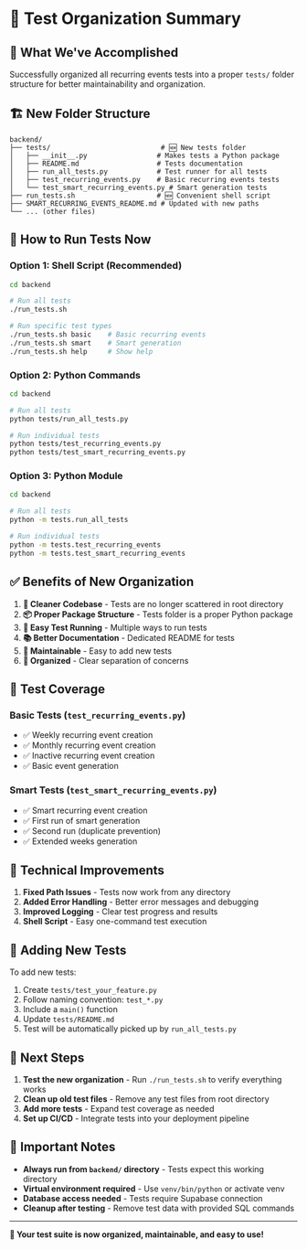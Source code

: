 # 🧪 Test Organization Summary

## 📁 What We've Accomplished

Successfully organized all recurring events tests into a proper `tests/` folder structure for better maintainability and organization.

## 🏗️ New Folder Structure

```
backend/
├── tests/                           # 🆕 New tests folder
│   ├── __init__.py                 # Makes tests a Python package
│   ├── README.md                   # Tests documentation
│   ├── run_all_tests.py            # Test runner for all tests
│   ├── test_recurring_events.py    # Basic recurring events tests
│   └── test_smart_recurring_events.py # Smart generation tests
├── run_tests.sh                    # 🆕 Convenient shell script
├── SMART_RECURRING_EVENTS_README.md # Updated with new paths
└── ... (other files)
```

## 🚀 How to Run Tests Now

### Option 1: Shell Script (Recommended)

```bash
cd backend

# Run all tests
./run_tests.sh

# Run specific test types
./run_tests.sh basic    # Basic recurring events
./run_tests.sh smart    # Smart generation
./run_tests.sh help     # Show help
```

### Option 2: Python Commands

```bash
cd backend

# Run all tests
python tests/run_all_tests.py

# Run individual tests
python tests/test_recurring_events.py
python tests/test_smart_recurring_events.py
```

### Option 3: Python Module

```bash
cd backend

# Run all tests
python -m tests.run_all_tests

# Run individual tests
python -m tests.test_recurring_events
python -m tests.test_smart_recurring_events
```

## ✅ Benefits of New Organization

1. **🧹 Cleaner Codebase** - Tests are no longer scattered in root directory
2. **📦 Proper Package Structure** - Tests folder is a proper Python package
3. **🚀 Easy Test Running** - Multiple ways to run tests
4. **📚 Better Documentation** - Dedicated README for tests
5. **🔧 Maintainable** - Easy to add new tests
6. **🎯 Organized** - Clear separation of concerns

## 🧪 Test Coverage

### Basic Tests (`test_recurring_events.py`)

- ✅ Weekly recurring event creation
- ✅ Monthly recurring event creation
- ✅ Inactive recurring event creation
- ✅ Basic event generation

### Smart Tests (`test_smart_recurring_events.py`)

- ✅ Smart recurring event creation
- ✅ First run of smart generation
- ✅ Second run (duplicate prevention)
- ✅ Extended weeks generation

## 🔧 Technical Improvements

1. **Fixed Path Issues** - Tests now work from any directory
2. **Added Error Handling** - Better error messages and debugging
3. **Improved Logging** - Clear test progress and results
4. **Shell Script** - Easy one-command test execution

## 📝 Adding New Tests

To add new tests:

1. Create `tests/test_your_feature.py`
2. Follow naming convention: `test_*.py`
3. Include a `main()` function
4. Update `tests/README.md`
5. Test will be automatically picked up by `run_all_tests.py`

## 🎯 Next Steps

1. **Test the new organization** - Run `./run_tests.sh` to verify everything works
2. **Clean up old test files** - Remove any test files from root directory
3. **Add more tests** - Expand test coverage as needed
4. **Set up CI/CD** - Integrate tests into your deployment pipeline

## 🚨 Important Notes

- **Always run from `backend/` directory** - Tests expect this working directory
- **Virtual environment required** - Use `venv/bin/python` or activate venv
- **Database access needed** - Tests require Supabase connection
- **Cleanup after testing** - Remove test data with provided SQL commands

---

**🎉 Your test suite is now organized, maintainable, and easy to use!**
